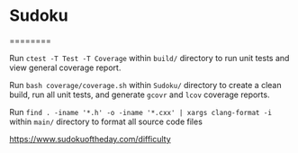 # Sudoku
========

Run `ctest -T Test -T Coverage` within `build/` directory to run unit tests and view general coverage report.

Run `bash coverage/coverage.sh` within `Sudoku/` directory to create a clean build, run all unit tests, and generate `gcovr` and `lcov` coverage reports.

Run `find . -iname '*.h' -o -iname '*.cxx' | xargs clang-format -i` within `main/` directory to format all source code files

https://www.sudokuoftheday.com/difficulty